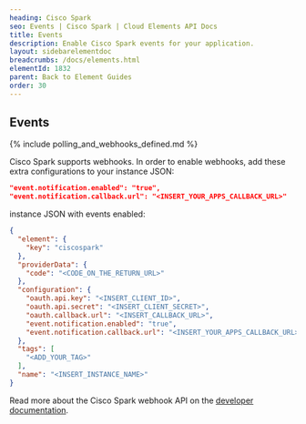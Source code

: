 ```yaml
---
heading: Cisco Spark
seo: Events | Cisco Spark | Cloud Elements API Docs
title: Events
description: Enable Cisco Spark events for your application.
layout: sidebarelementdoc
breadcrumbs: /docs/elements.html
elementId: 1832
parent: Back to Element Guides
order: 30
---
```


## Events

{% include polling_and_webhooks_defined.md %}

Cisco Spark supports webhooks.
In order to enable webhooks, add these extra configurations to your instance JSON:

```JSON
"event.notification.enabled": "true",
"event.notification.callback.url": "<INSERT_YOUR_APPS_CALLBACK_URL>"
```

instance JSON with events enabled:

```json
{
  "element": {
    "key": "ciscospark"
  },
  "providerData": {
    "code": "<CODE_ON_THE_RETURN_URL>"
  },
  "configuration": {
    "oauth.api.key": "<INSERT_CLIENT_ID>",
    "oauth.api.secret": "<INSERT_CLIENT_SECRET>",
    "oauth.callback.url": "<INSERT_CALLBACK_URL>",
    "event.notification.enabled": "true",
    "event.notification.callback.url": "<INSERT_YOUR_APPS_CALLBACK_URL>"
  },
  "tags": [
    "<ADD_YOUR_TAG>"
  ],
  "name": "<INSERT_INSTANCE_NAME>"
}
```

Read more about the Cisco Spark webhook API on the [developer documentation](https://developer.ciscospark.com/webhooks-explained.html).
